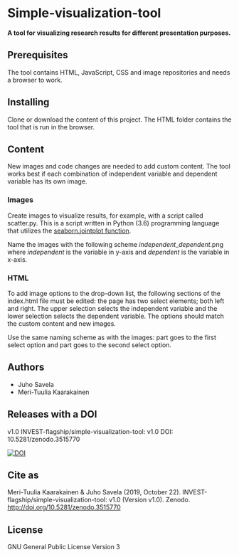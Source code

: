# Simple-visualization-tool
**A tool for visualizing research results for different presentation purposes.**

## Prerequisites
The tool contains HTML, JavaScript, CSS and image repositories and needs a browser to work.

## Installing
Clone or download the content of this project. The HTML folder contains the tool that is run in the browser.

## Content
New images and code changes are needed to add custom content. The tool works best if each combination of independent variable and dependent variable has its own image.

### Images
Create images to visualize results, for example, with a script called scatter.py. This is a script written in Python (3.6) programming language that utilizes the [seaborn.jointplot function](https://seaborn.pydata.org/generated/seaborn.jointplot.html). 

Name the images with the following scheme *independent*\_*dependent*.png where *independent* is the variable in y-axis and *dependent* is the variable in x-axis.

### HTML
To add image options to the drop-down list, the following sections of the index.html file must be edited: the page has two select elements; both left and right. The upper selection selects the independent variable and the lower selection selects the dependent variable. The options should match the custom content and new images.

Use the same naming scheme as with the images: <independent> part goes to the first select option and <dependent> part goes to the second select option.

## Authors
- Juho Savela
- Meri-Tuulia Kaarakainen

## Releases with a DOI
v1.0 INVEST-flagship/simple-visualization-tool: v1.0
 DOI: 10.5281/zenodo.3515770
 
<a href="https://zenodo.org/badge/latestdoi/215022468"><img src="https://zenodo.org/badge/215022468.svg" alt="DOI"></a>


## Cite as
Meri-Tuulia Kaarakainen & Juho Savela (2019, October 22). INVEST-flagship/simple-visualization-tool: v1.0 (Version v1.0). Zenodo. http://doi.org/10.5281/zenodo.3515770

## License
GNU General Public License
Version 3
